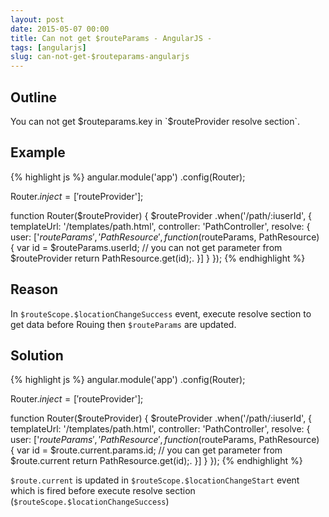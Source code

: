 ```yaml
---
layout: post
date: 2015-05-07 00:00
title: Can not get $routeParams - AngularJS - 
tags: [angularjs]
slug: can-not-get-$routeparams-angularjs
---
```


## Outline

You can not get $routeparams.key in `$routeProvider resolve section`.

## Example

{% highlight js %}
  angular.module('app')
    .config(Router);

  Router.$inject = ['$routeProvider'];

  function Router($routeProvider) {
    $routeProvider
      .when('/path/:iuserId',
          {
            templateUrl: '/templates/path.html',
            controller: 'PathController',
            resolve: {
              user: ['$routeParams', 'PathResource', function($routeParams, PathResource) {
                var id = $routeParams.userId; // you can not get parameter from $routeProvider
                return PathResource.get(id);.
              }]
            }
          });
{% endhighlight %}

## Reason

In `$routeScope.$locationChangeSuccess` event, execute resolve section to get data before Rouing then `$routeParams` are updated.

## Solution

{% highlight js %}
  angular.module('app')
    .config(Router);

  Router.$inject = ['$routeProvider'];

  function Router($routeProvider) {
    $routeProvider
      .when('/path/:iuserId',
          {
            templateUrl: '/templates/path.html',
            controller: 'PathController',
            resolve: {
              user: ['$routeParams', 'PathResource', function($routeParams, PathResource) {
                var id = $route.current.params.id; // you can get parameter from $route.current
                return PathResource.get(id);.
              }]
            }
          });
{% endhighlight %}

`$route.current` is updated in `$routeScope.$locationChangeStart` event which is fired before execute resolve section (`$routeScope.$locationChangeSuccess`)


 



